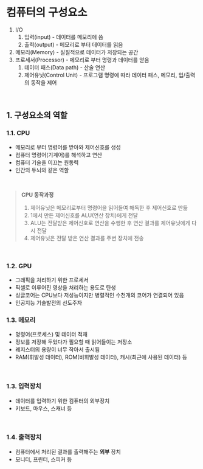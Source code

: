 # 컴퓨터의 구성요소

1. I/O
   1. 입력(input) - 데이터를 메모리에 씀
   2. 출력(output) - 메모리로 부터 데이터를 읽음
2. 메모리(Memory) - 실질적으로 데이터가 저장되는 공간
3. 프로세서(Processor) - 메모리로 부터 명령과 데이터를 얻음
   1. 데이터 패스(Data path) - 산술 연산
   2. 제어유닛(Control Unit) - 프로그램 명령에 따라 데이터 패스, 메모리, 입/출력의 동작을 제어

&nbsp;  

## 1. 구성요소의 역할

### 1.1. CPU

* 메모리로 부터 명령어를 받아와 제어신호를 생성
* 컴퓨터 명령어(기계어)를 해석하고 연산
* 컴퓨터 기술을 이끄는 원동력
* 인간의 두뇌와 같은 역할

&nbsp;  

> **CPU 동작과정**
>
> 1. 제어유닛은 메모리로부터 명령어을 읽어들여 해독한 후 제어신호로 만듦
> 2. 1에서 만든 제어신호를 ALU(연산 장치)에게 전달
> 3. ALU는 전달받은 제어신호로 연산을 수행한 후 연산 결과를 제어유닛에게 다시 전달
> 4. 제어유닛은 전달 받은 연산 결과를 주변 장치에 전송

&nbsp;  

### 1.2. GPU

* 그래픽을 처리하기 위한 프로세서
* 픽셀로 이루어진 영상을 처리하는 용도로 탄생
* 싱글코어는 CPU보다 저성능이지만 병렬적인 수천개의 코어가 연결되어 있음
* 인공지능 기술발전의 선도주자



### 1.3. 메모리

* 명령어(프로세스) 및 데이터 적재
* 정보를 저장해 두었다가 필요할 때 읽어들이는 저장소
* 레지스터의 용량이 너무 작아서 출시됨
* RAM(휘발성 데이터), ROM(비휘발성 데이터), 캐시(최근에 사용된 데이터) 등

&nbsp;  

### 1.3. 입력장치

* 데이터를 입력하기 위한 컴퓨터의 외부장치
* 키보드, 마우스, 스캐너 등

&nbsp;  

### 1.4. 출력장치

* 컴퓨터에서 처리된 결과를 출력해주는 **외부** 장치
* 모니터, 프린터, 스피커 등

&nbsp;  

